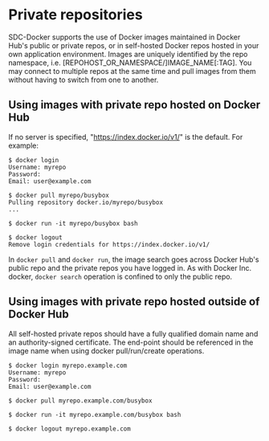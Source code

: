 # Private repositories

SDC-Docker supports the use of Docker images maintained in Docker Hub's public or private repos, or in self-hosted Docker repos hosted in your own application environment.  Images are uniquely identified by the repo namespace, i.e. [REPOHOST_OR_NAMESPACE/]IMAGE_NAME[:TAG]. You may connect to multiple repos at the same time and pull images from them without having to switch from one to another.

## Using images with private repo hosted on Docker Hub

If no server is specified, "https://index.docker.io/v1/" is the default. For example:

    $ docker login
    Username: myrepo
    Password: 
    Email: user@example.com

    $ docker pull myrepo/busybox
    Pulling repository docker.io/myrepo/busybox
    ...

    $ docker run -it myrepo/busybox bash

    $ docker logout
    Remove login credentials for https://index.docker.io/v1/

In `docker pull` and `docker run`, the image search goes across Docker Hub's public repo and the private repos you have logged in. As with Docker Inc. docker, `docker search` operation is confined to only the public repo.

## Using images with private repo hosted outside of Docker Hub

All self-hosted private repos should have a fully qualified domain name and an authority-signed certificate. The end-point should be referenced in the image name when using docker pull/run/create operations.

    $ docker login myrepo.example.com
    Username: myrepo
    Password: 
    Email: user@example.com

    $ docker pull myrepo.example.com/busybox

    $ docker run -it myrepo.example.com/busybox bash

    $ docker logout myrepo.example.com
 

